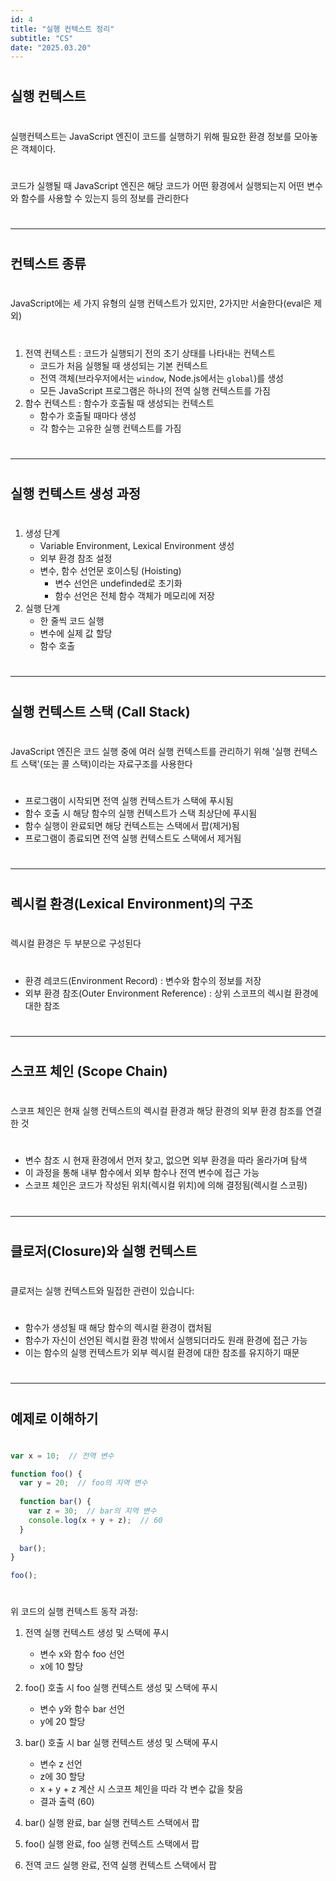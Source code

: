 ```yaml
---
id: 4
title: "실행 컨텍스트 정리"
subtitle: "CS"
date: "2025.03.20"
---
```

#
## 실행 컨텍스트
#
실행컨텍스트는 JavaScript 엔진이 코드를 실행하기 위해 필요한 환경 정보를 모아놓은 객체이다.
#
코드가 실행될 때 JavaScript 엔진은  해당 코드가 어떤 황경에서 
실행되는지 어떤 변수와 함수를 사용할 수 있는지 등의 정보를 관리한다

#

---

#

## 컨텍스트 종류
#
JavaScript에는 세 가지 유형의 실행 컨텍스트가 있지만, 2가지만 서술한다(eval은 제외)
#
1.  전역 컨텍스트 : 코드가 실행되기 전의 초기 상태를 나타내는 컨텍스트
    - 코드가 처음 실행될 때 생성되는 기본 컨텍스트
    - 전역 객체(브라우저에서는 `window`, Node.js에서는 `global`)를 생성
    - 모든 JavaScript 프로그램은 하나의 전역 실행 컨텍스트를 가짐
2. 함수 컨텍스트 : 함수가 호출될 때 생성되는 컨텍스트
    - 함수가 호출될 때마다 생성
    - 각 함수는 고유한 실행 컨텍스트를 가짐
#
---
#
## 실행 컨텍스트 생성 과정
#
1. 생성 단계
    - Variable Environment, Lexical Environment 생성
    - 외부 환경 참조 설정
    - 변수, 함수 선언문 호이스팅 (Hoisting)
        - 변수 선언은 undefinded로 초기화
        - 함수 선언은 전체 함수 객체가 메모리에 저장
2. 실행 단계
    - 한 줄씩 코드 실행
    - 변수에 실제 값 할당
    - 함수 호출
#
---
#
## 실행 컨텍스트 스택 (Call Stack)
#
JavaScript 엔진은 코드 실행 중에 여러 실행 컨텍스트를 관리하기 위해 '실행 컨텍스트 스택'(또는 콜 스택)이라는 자료구조를 사용한다
#
- 프로그램이 시작되면 전역 실행 컨텍스트가 스택에 푸시됨
- 함수 호출 시 해당 함수의 실행 컨텍스트가 스택 최상단에 푸시됨
- 함수 실행이 완료되면 해당 컨텍스트는 스택에서 팝(제거)됨
- 프로그램이 종료되면 전역 실행 컨텍스트도 스택에서 제거됨
#
---
#
## 렉시컬 환경(Lexical Environment)의 구조
#
렉시컬 환경은 두 부분으로 구성된다
#
- 환경 레코드(Environment Record) : 변수와 함수의 정보를 저장
- 외부 환경 참조(Outer Environment Reference) : 상위 스코프의 렉시컬 환경에 대한 참조
#
---
#
## 스코프 체인 (Scope Chain)
#
스코프 체인은 현재 실행 컨텍스트의 렉시컬 환경과 해당 환경의 외부 환경 참조를 연결한 것
#
- 변수 참조 시 현재 환경에서 먼저 찾고, 없으면 외부 환경을 따라 올라가며 탐색
- 이 과정을 통해 내부 함수에서 외부 함수나 전역 변수에 접근 가능
- 스코프 체인은 코드가 작성된 위치(렉시컬 위치)에 의해 결정됨(렉시컬 스코핑)

#
---
#
## 클로저(Closure)와 실행 컨텍스트
#
클로저는 실행 컨텍스트와 밀접한 관련이 있습니다:
#
- 함수가 생성될 때 해당 함수의 렉시컬 환경이 캡처됨
- 함수가 자신이 선언된 렉시컬 환경 밖에서 실행되더라도 원래 환경에 접근 가능
- 이는 함수의 실행 컨텍스트가 외부 렉시컬 환경에 대한 참조를 유지하기 때문
#
---
#
## 예제로 이해하기
#
```js
var x = 10;  // 전역 변수

function foo() {
  var y = 20;  // foo의 지역 변수
  
  function bar() {
    var z = 30;  // bar의 지역 변수
    console.log(x + y + z);  // 60
  }
  
  bar();
}

foo();
```
#
위 코드의 실행 컨텍스트 동작 과정:

1. 전역 실행 컨텍스트 생성 및 스택에 푸시

    - 변수 x와 함수 foo 선언
    - x에 10 할당


2. foo() 호출 시 foo 실행 컨텍스트 생성 및 스택에 푸시

    - 변수 y와 함수 bar 선언
    - y에 20 할당


3. bar() 호출 시 bar 실행 컨텍스트 생성 및 스택에 푸시

    - 변수 z 선언
    - z에 30 할당
    - x + y + z 계산 시 스코프 체인을 따라 각 변수 값을 찾음
    - 결과 출력 (60)


4. bar() 실행 완료, bar 실행 컨텍스트 스택에서 팝
5. foo() 실행 완료, foo 실행 컨텍스트 스택에서 팝
6. 전역 코드 실행 완료, 전역 실행 컨텍스트 스택에서 팝

